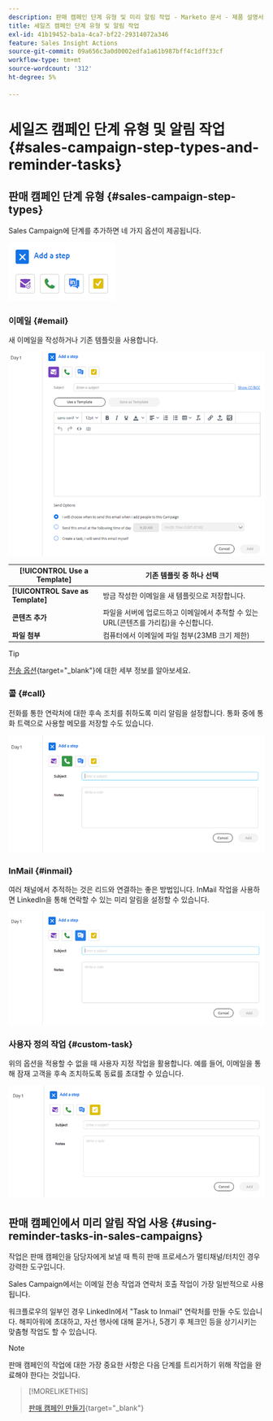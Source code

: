 ```yaml
---
description: 판매 캠페인 단계 유형 및 미리 알림 작업 - Marketo 문서 - 제품 설명서
title: 세일즈 캠페인 단계 유형 및 알림 작업
exl-id: 41b19452-ba1a-4ca7-bf22-29314072a346
feature: Sales Insight Actions
source-git-commit: 09a656c3a0d0002edfa1a61b987bff4c1dff33cf
workflow-type: tm+mt
source-wordcount: '312'
ht-degree: 5%

---
```


# 세일즈 캠페인 단계 유형 및 알림 작업 {#sales-campaign-step-types-and-reminder-tasks}

## 판매 캠페인 단계 유형 {#sales-campaign-step-types}

Sales Campaign에 단계를 추가하면 네 가지 옵션이 제공됩니다.

![](assets/sales-campaign-step-types-and-reminder-tasks-1.png)

### 이메일 {#email}

새 이메일을 작성하거나 기존 템플릿을 사용합니다.

![](assets/sales-campaign-step-types-and-reminder-tasks-2.png)

| **[!UICONTROL Use a Template]** | 기존 템플릿 중 하나 선택 |
|---|---|
| **[!UICONTROL Save as Template]** | 방금 작성한 이메일을 새 템플릿으로 저장합니다. |
| **콘텐츠 추가** | 파일을 서버에 업로드하고 이메일에서 추적할 수 있는 URL(콘텐츠를 가리킴)을 수신합니다. |
| **파일 첨부** | 컴퓨터에서 이메일에 파일 첨부(23MB 크기 제한) |

>[!TIP]
>
>[전송 옵션](/help/marketo/product-docs/marketo-sales-insight/actions/campaigns/understanding-sales-campaign-send-options-for-email-steps.md){target="_blank"}에 대한 세부 정보를 알아보세요.

### 콜 {#call}

전화를 통한 연락처에 대한 후속 조치를 취하도록 미리 알림을 설정합니다. 통화 중에 통화 트랙으로 사용할 메모를 저장할 수도 있습니다.

![](assets/sales-campaign-step-types-and-reminder-tasks-3.png)

### InMail {#inmail}

여러 채널에서 추적하는 것은 리드와 연결하는 좋은 방법입니다. InMail 작업을 사용하면 LinkedIn을 통해 연락할 수 있는 미리 알림을 설정할 수 있습니다.

![](assets/sales-campaign-step-types-and-reminder-tasks-4.png)

### 사용자 정의 작업 {#custom-task}

위의 옵션을 적용할 수 없을 때 사용자 지정 작업을 활용합니다. 예를 들어, 이메일을 통해 잠재 고객을 후속 조치하도록 동료를 초대할 수 있습니다.

![](assets/sales-campaign-step-types-and-reminder-tasks-5.png)

## 판매 캠페인에서 미리 알림 작업 사용 {#using-reminder-tasks-in-sales-campaigns}

작업은 판매 캠페인을 담당자에게 보낼 때 특히 판매 프로세스가 멀티채널/터치인 경우 강력한 도구입니다.

Sales Campaign에서는 이메일 전송 작업과 연락처 호출 작업이 가장 일반적으로 사용됩니다.

워크플로우의 일부인 경우 LinkedIn에서 &quot;Task to Inmail&quot; 연락처를 만들 수도 있습니다. 해피아워에 초대하고, 자선 행사에 대해 묻거나, 5경기 후 체크인 등을 상기시키는 맞춤형 작업도 할 수 있습니다.

>[!NOTE]
>
>판매 캠페인의 작업에 대한 가장 중요한 사항은 다음 단계를 트리거하기 위해 작업을 완료해야 한다는 것입니다.

>[!MORELIKETHIS]
>
>[판매 캠페인 만들기](/help/marketo/product-docs/marketo-sales-insight/actions/campaigns/create-a-sales-campaign.md){target="_blank"}
